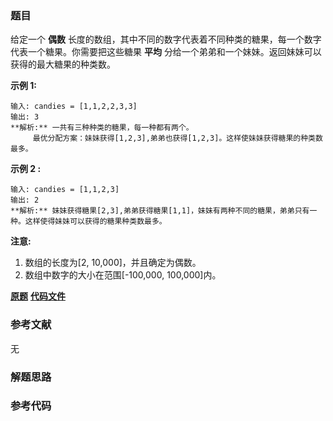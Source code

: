 ### 题目
给定一个 **偶数** 长度的数组，其中不同的数字代表着不同种类的糖果，每一个数字代表一个糖果。你需要把这些糖果 **平均**
分给一个弟弟和一个妹妹。返回妹妹可以获得的最大糖果的种类数。

**示例 1:**

    
    
    输入: candies = [1,1,2,2,3,3]
    输出: 3
    **解析:** 一共有三种种类的糖果，每一种都有两个。
         最优分配方案：妹妹获得[1,2,3],弟弟也获得[1,2,3]。这样使妹妹获得糖果的种类数最多。
    

**示例 2 :**

    
    
    输入: candies = [1,1,2,3]
    输出: 2
    **解析:** 妹妹获得糖果[2,3],弟弟获得糖果[1,1]，妹妹有两种不同的糖果，弟弟只有一种。这样使得妹妹可以获得的糖果种类数最多。
    

**注意:**

  1. 数组的长度为[2, 10,000]，并且确定为偶数。
  2. 数组中数字的大小在范围[-100,000, 100,000]内。 

 **[原题](https://leetcode-cn.com/problems/distribute-candies/)**    **[代码文件]()**


### 参考文献
无

### 解题思路




### 参考代码

```go


```




